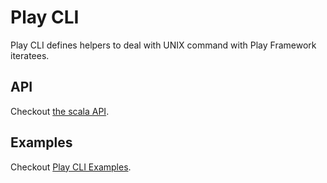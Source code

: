 Play CLI
========

Play CLI defines helpers to deal with UNIX command with Play Framework iteratees.

API
---

Checkout [the scala API](http://greweb.fr/playcli/api).

Examples
--------

Checkout [Play CLI Examples](http://github.com/gre/playCLI-examples).

